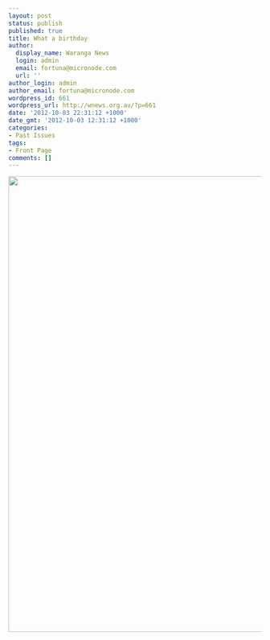 ```yaml
---
layout: post
status: publish
published: true
title: What a birthday
author:
  display_name: Waranga News
  login: admin
  email: fortuna@micronode.com
  url: ''
author_login: admin
author_email: fortuna@micronode.com
wordpress_id: 661
wordpress_url: http://wnews.org.au/?p=661
date: '2012-10-03 22:31:12 +1000'
date_gmt: '2012-10-03 12:31:12 +1000'
categories:
- Past Issues
tags:
- Front Page
comments: []
---
```

<p><a href="http://wnews.org.au/wp-content/uploads/2012/10/frontpage-20121004.pdf"><img class="alignnone size-full wp-image-659" title="Front Page - October 4, 2012" src="http://wnews.org.au/wp-content/uploads/2012/10/frontpage-20121004.png" alt="" width="624" height="907" /></a></p>
